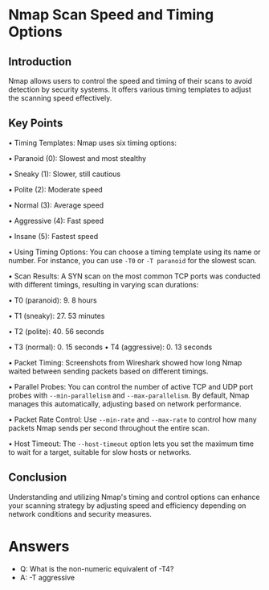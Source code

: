 # Nmap Scan Speed and Timing Options 

## Introduction 
Nmap allows users to control the speed and timing of their scans to avoid detection by security systems. It offers various timing templates to adjust the scanning speed effectively. 

## Key Points 
• Timing Templates: Nmap uses six timing options: 

• Paranoid (0): Slowest and most stealthy 

• Sneaky (1): Slower, still cautious 

• Polite (2): Moderate speed 

• Normal (3): Average speed 

• Aggressive (4): Fast speed 

• Insane (5): Fastest speed 

• Using Timing Options: You can choose a timing template using its name or number. For instance, you can use `-T0` or `-T paranoid` for the slowest scan. 

• Scan Results: A SYN scan on the most common TCP ports was conducted with different timings, resulting in varying scan durations: 

• T0 (paranoid): 9. 8 hours 

• T1 (sneaky): 27. 53 minutes 

• T2 (polite): 40. 56 seconds 

• T3 (normal): 0. 15 seconds 
• T4 (aggressive): 0. 13 seconds 

• Packet Timing: Screenshots from Wireshark showed how long Nmap waited between sending packets based on different timings. 

• Parallel Probes: You can control the number of active TCP and UDP port probes with `--min-parallelism` and `--max-parallelism`. By default, Nmap manages this automatically, adjusting based on network performance. 

• Packet Rate Control: Use `--min-rate` and `--max-rate` to control how many packets Nmap sends per second throughout the entire scan. 

• Host Timeout: The `--host-timeout` option lets you set the maximum time to wait for a target, suitable for slow hosts or networks. 

## Conclusion 
Understanding and utilizing Nmap's timing and control options can enhance your scanning strategy by adjusting speed and efficiency depending on network conditions and security measures.

# Answers

- Q: What is the non-numeric equivalent of -T4?
- A: -T aggressive